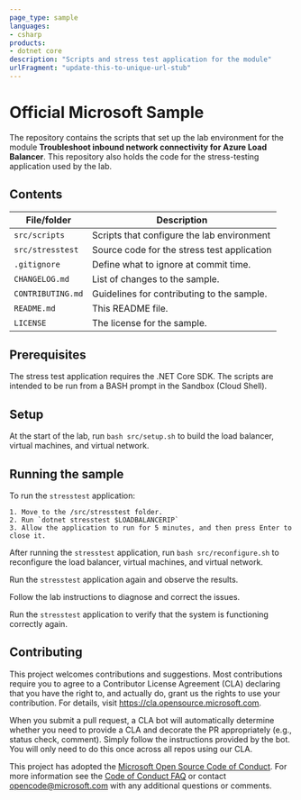 ```yaml
---
page_type: sample
languages:
- csharp
products:
- dotnet core
description: "Scripts and stress test application for the module"
urlFragment: "update-this-to-unique-url-stub"
---
```


# Official Microsoft Sample

<!-- 
Guidelines on README format: https://review.docs.microsoft.com/help/onboard/admin/samples/concepts/readme-template?branch=master

Guidance on onboarding samples to docs.microsoft.com/samples: https://review.docs.microsoft.com/help/onboard/admin/samples/process/onboarding?branch=master

Taxonomies for products and languages: https://review.docs.microsoft.com/new-hope/information-architecture/metadata/taxonomies?branch=master
-->

The repository contains the scripts that set up the lab environment for the module **Troubleshoot inbound network connectivity for Azure Load Balancer**. This repository also holds the code for the stress-testing application used by the lab.

## Contents

| File/folder       | Description                                |
|-------------------|--------------------------------------------|
| `src/scripts`     | Scripts that configure the lab environment |
| `src/stresstest`  | Source code for the stress test application|
| `.gitignore`      | Define what to ignore at commit time.      |
| `CHANGELOG.md`    | List of changes to the sample.             |
| `CONTRIBUTING.md` | Guidelines for contributing to the sample. |
| `README.md`       | This README file.                          |
| `LICENSE`         | The license for the sample.                |

## Prerequisites

The stress test application requires the .NET Core SDK.
The scripts are intended to be run from a BASH prompt in the Sandbox (Cloud Shell).

## Setup

At the start of the lab, run `bash src/setup.sh` to build the load balancer, virtual machines, and virtual network.

## Running the sample

To run the `stresstest` application:

    1. Move to the /src/stresstest folder.
    2. Run `dotnet stresstest $LOADBALANCERIP`
    3. Allow the application to run for 5 minutes, and then press Enter to close it.

After running the `stresstest` application, run `bash src/reconfigure.sh` to reconfigure the load balancer, virtual machines, and virtual network.

Run the `stresstest` application again and observe the results.

Follow the lab instructions to diagnose and correct the issues.

Run the `stresstest` application to verify that the system is functioning correctly again.

## Contributing

This project welcomes contributions and suggestions.  Most contributions require you to agree to a
Contributor License Agreement (CLA) declaring that you have the right to, and actually do, grant us
the rights to use your contribution. For details, visit https://cla.opensource.microsoft.com.

When you submit a pull request, a CLA bot will automatically determine whether you need to provide
a CLA and decorate the PR appropriately (e.g., status check, comment). Simply follow the instructions
provided by the bot. You will only need to do this once across all repos using our CLA.

This project has adopted the [Microsoft Open Source Code of Conduct](https://opensource.microsoft.com/codeofconduct/).
For more information see the [Code of Conduct FAQ](https://opensource.microsoft.com/codeofconduct/faq/) or
contact [opencode@microsoft.com](mailto:opencode@microsoft.com) with any additional questions or comments.
